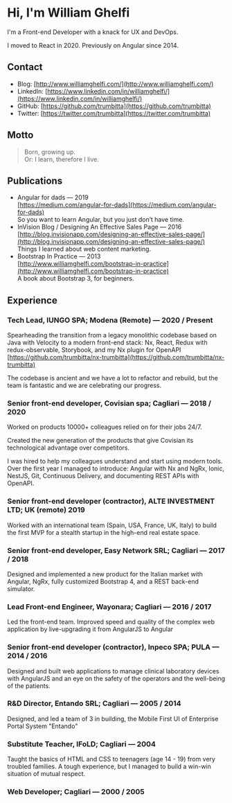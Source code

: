 # Hi, I'm William Ghelfi

I'm a Front-end Developer with a knack for UX and DevOps.

I moved to React in 2020. Previously on Angular since 2014.

## Contact

- Blog: [http://www.williamghelfi.com/](http://www.williamghelfi.com/)
- LinkedIn: [https://www.linkedin.com/in/williamghelfi/](https://www.linkedin.com/in/williamghelfi/)
- GitHub: [https://github.com/trumbitta](https://github.com/trumbitta)
- Twitter: [https://twitter.com/trumbitta](https://twitter.com/trumbitta)

## Motto

> Born, growing up.  
> Or: I learn, therefore I live.

## Publications

- Angular for dads — 2019  
[https://medium.com/angular-for-dads](https://medium.com/angular-for-dads)  
So you want to learn Angular, but you just don’t have time.
- InVision Blog / Designing An Effective Sales Page — 2016  
[http://blog.invisionapp.com/designing-an-effective-sales-page/](http://blog.invisionapp.com/designing-an-effective-sales-page/)  
Things I learned about web content marketing.
- Bootstrap In Practice — 2013  
[http://www.williamghelfi.com/bootstrap-in-practice](http://www.williamghelfi.com/bootstrap-in-practice)  
A book about Bootstrap 3, for beginners.

## Experience

### Tech Lead, IUNGO SPA; Modena (Remote) — 2020 / Present

Spearheading the transition from a legacy monolithic codebase based on Java with Velocity to a modern front-end stack: Nx, React, Redux with redux-observable, Storybook, and my Nx plugin for OpenAPI [https://github.com/trumbitta/nx-trumbitta](https://github.com/trumbitta/nx-trumbitta)

The codebase is ancient and we have a lot to refactor and rebuild, but the team is fantastic and we are celebrating our progress.

### Senior front-end developer, Covisian spa; Cagliari — 2018 / 2020

Worked on products 10000+ colleagues relied on for their jobs 24/7.

Created the new generation of the products that give Covisian its technological advantage over competitors.

I was hired to help my colleagues understand and start using modern tools. Over the first year I managed to introduce: Angular with Nx and NgRx, Ionic, NestJS, Git, Continuous Delivery, and documenting REST APIs with OpenAPI.

### Senior front-end developer (contractor), ALTE INVESTMENT LTD; UK (remote) 2019

Worked with an international team (Spain, USA, France, UK, Italy) to build the first MVP for a stealth startup in the high-end real estate space.

### Senior front-end developer, Easy Network SRL; Cagliari — 2017 / 2018

Designed and implemented a new product for the Italian market with Angular, NgRx, fully customized Bootstrap 4, and a REST back-end simulator.

### Lead Front-end Engineer, Wayonara; Cagliari — 2016 / 2017

Led the front-end team. Improved speed and quality of the complex web application by live-upgrading it from AngularJS to Angular

### Senior front-end developer (contractor), Inpeco SPA; PULA — 2014 / 2016

Designed and built web applications to manage clinical laboratory devices with AngularJS and an eye on the safety of the operators and the well-being of the patients.

### R&D Director, Entando SRL; Cagliari — 2005 / 2014

Designed, and led a team of 3 in building, the Mobile First UI of Enterprise Portal System "Entando"

### Substitute Teacher, IFoLD; Cagliari — 2004

Taught the basics of HTML and CSS to teenagers (age 14 - 19) from very troubled families. A tough experience, but I managed to build a win-win situation of mutual respect.

### Web Developer; Cagliari — 2000 / 2005
